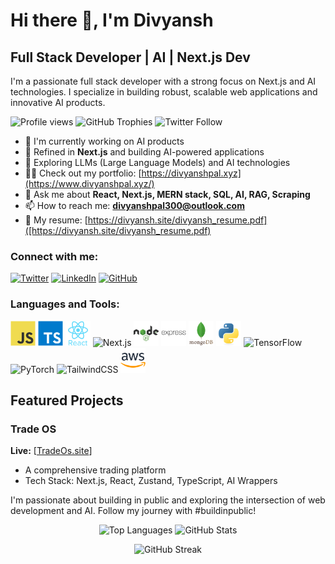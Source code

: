 # Hi there 👋, I'm Divyansh

## Full Stack Developer | AI | Next.js Dev

I'm a passionate full stack developer with a strong focus on Next.js and AI technologies. I specialize in building robust, scalable web applications and innovative AI products.

<img src="https://komarev.com/ghpvc/?username=divyansh343&label=Profile%20views&color=0e75b6&style=flat" alt="Profile views" height="20" />

<img src="https://github-profile-trophy.vercel.app/?username=divyansh343&column=3&margin-w=15&margin-h=15" alt="GitHub Trophies" height="150" />

<img src="https://img.shields.io/twitter/follow/divyanspal?logo=twitter&style=for-the-badge" alt="Twitter Follow" height="20" />

- 🔭 I'm currently working on AI products
- 🚀 Refined in **Next.js** and building AI-powered applications
- 🤖 Exploring LLMs (Large Language Models) and AI technologies
- 👨‍💻 Check out my portfolio: [https://divyanshpal.xyz](https://www.divyanshpal.xyz/)
- 💬 Ask me about **React, Next.js, MERN stack, SQL, AI, RAG, Scraping**
- 📫 How to reach me: **divyanshpal300@outlook.com**
- 📄 My resume: [https://divyansh.site/divyansh_resume.pdf]([https://divyansh.site/divyansh_resume.pdf)

### Connect with me:

<p align="left">
  <a href="https://twitter.com/divyanspal" target="blank"><img src="https://raw.githubusercontent.com/rahuldkjain/github-profile-readme-generator/master/src/images/icons/Social/twitter.svg" alt="Twitter" height="30" width="40" /></a>
  <a href="https://www.linkedin.com/in/divyanshpal343/" target="blank"><img src="https://raw.githubusercontent.com/rahuldkjain/github-profile-readme-generator/master/src/images/icons/Social/linked-in-alt.svg" alt="LinkedIn" height="30" width="40" /></a>
  <a href="https://github.com/divyansh343" target="blank"><img src="https://raw.githubusercontent.com/rahuldkjain/github-profile-readme-generator/master/src/images/icons/Social/github.svg" alt="GitHub" height="30" width="40" /></a>
</p>

### Languages and Tools:

<p align="left">
  <img src="https://raw.githubusercontent.com/devicons/devicon/master/icons/javascript/javascript-original.svg" alt="JavaScript" width="40" height="40"/>
  <img src="https://raw.githubusercontent.com/devicons/devicon/master/icons/typescript/typescript-original.svg" alt="TypeScript" width="40" height="40"/>
  <img src="https://raw.githubusercontent.com/devicons/devicon/master/icons/react/react-original-wordmark.svg" alt="React" width="40" height="40"/>
  <img src="https://cdn.worldvectorlogo.com/logos/nextjs-2.svg" alt="Next.js" width="40" height="40"/>
  <img src="https://raw.githubusercontent.com/devicons/devicon/master/icons/nodejs/nodejs-original-wordmark.svg" alt="Node.js" width="40" height="40"/>
  <img src="https://raw.githubusercontent.com/devicons/devicon/master/icons/express/express-original-wordmark.svg" alt="Express" width="40" height="40"/>
  <img src="https://raw.githubusercontent.com/devicons/devicon/master/icons/mongodb/mongodb-original-wordmark.svg" alt="MongoDB" width="40" height="40"/>
  <img src="https://raw.githubusercontent.com/devicons/devicon/master/icons/python/python-original.svg" alt="Python" width="40" height="40"/>
  <img src="https://www.vectorlogo.zone/logos/tensorflow/tensorflow-icon.svg" alt="TensorFlow" width="40" height="40"/>
  <img src="https://www.vectorlogo.zone/logos/pytorch/pytorch-icon.svg" alt="PyTorch" width="40" height="40"/>
  <img src="https://www.vectorlogo.zone/logos/tailwindcss/tailwindcss-icon.svg" alt="TailwindCSS" width="40" height="40"/>
  <img src="https://raw.githubusercontent.com/devicons/devicon/master/icons/amazonwebservices/amazonwebservices-original-wordmark.svg" alt="AWS" width="40" height="40"/>
</p>

## Featured Projects

### Trade OS
**Live:** [[TradeOs.site](https://tradeos.site/)]
- A comprehensive trading platform
- Tech Stack: Next.js, React, Zustand, TypeScript, AI Wrappers

I'm passionate about building in public and exploring the intersection of web development and AI. Follow my journey with #buildinpublic!

<p align="center">
  <img src="https://github-readme-stats.vercel.app/api/top-langs?username=divyansh343&show_icons=true&locale=en&layout=compact" alt="Top Languages" height="150" />
  <img src="https://github-readme-stats.vercel.app/api?username=divyansh343&show_icons=true&locale=en" alt="GitHub Stats" height="150" />
</p>

<p align="center">
  <img src="https://github-readme-streak-stats.herokuapp.com/?user=divyansh343" alt="GitHub Streak" height="150" />
</p>
